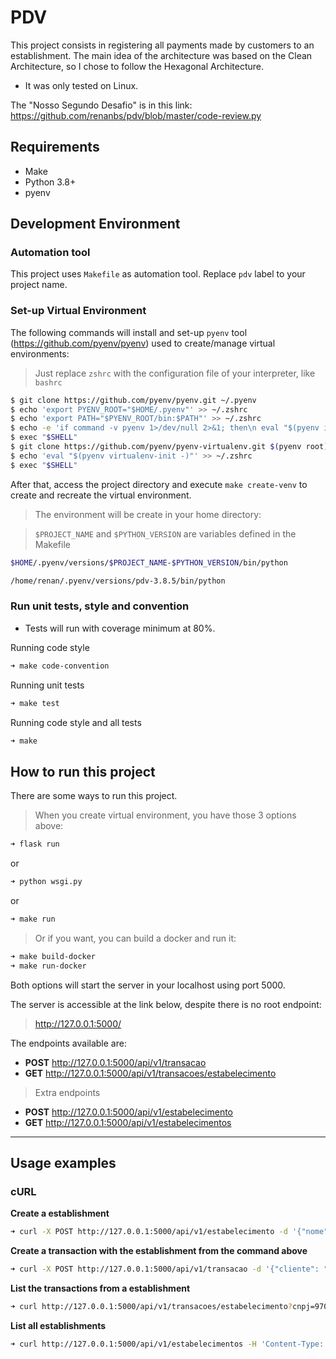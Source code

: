# PDV


This project consists in registering all payments made by customers to an establishment.
The main idea of the architecture was based on the Clean Architecture, so I chose to follow the Hexagonal Architecture.  

 - It was only tested on Linux.
 
The "Nosso Segundo Desafio" is in this link: https://github.com/renanbs/pdv/blob/master/code-review.py
 

## Requirements

 - Make
 - Python 3.8+
 - pyenv


## Development Environment
 
 
### Automation tool

This project uses `Makefile` as automation tool. Replace `pdv` label to your project name.

### Set-up Virtual Environment

The following commands will install and set-up `pyenv` tool (https://github.com/pyenv/pyenv) used to create/manage virtual environments:

> Just replace `zshrc` with the configuration file of your interpreter, like `bashrc`

```bash
$ git clone https://github.com/pyenv/pyenv.git ~/.pyenv
$ echo 'export PYENV_ROOT="$HOME/.pyenv"' >> ~/.zshrc
$ echo 'export PATH="$PYENV_ROOT/bin:$PATH"' >> ~/.zshrc
$ echo -e 'if command -v pyenv 1>/dev/null 2>&1; then\n eval "$(pyenv init -)"\nfi' >> ~/.zshrc
$ exec "$SHELL"
$ git clone https://github.com/pyenv/pyenv-virtualenv.git $(pyenv root)/plugins/pyenv-virtualenv
$ echo 'eval "$(pyenv virtualenv-init -)"' >> ~/.zshrc
$ exec "$SHELL"
```

After that, access the project directory and execute `make create-venv` to create and recreate the virtual environment.

> The environment will be create in your home directory:

> `$PROJECT_NAME` and `$PYTHON_VERSION` are variables defined in the Makefile

```bash
$HOME/.pyenv/versions/$PROJECT_NAME-$PYTHON_VERSION/bin/python

/home/renan/.pyenv/versions/pdv-3.8.5/bin/python
```


### Run unit tests, style and convention

- Tests will run with coverage minimum at 80%.

Running code style
```bash
➜ make code-convention
```
Running unit tests
```bash
➜ make test
```
Running code style and all tests
```bash
➜ make
```

## How to run this project

There are some ways to run this project.

> When you create virtual environment, you have those 3 options above:

```bash
➜ flask run
```
or

```bash
➜ python wsgi.py
```
or 

```bash
➜ make run
```

> Or if you want, you can build a docker and run it:

```bash
➜ make build-docker
➜ make run-docker
```

Both options will start the server in your localhost using port 5000.

The server is accessible at the link below, despite there is no root endpoint:
> http://127.0.0.1:5000/

The endpoints available are:

- **POST** http://127.0.0.1:5000/api/v1/transacao
- **GET** http://127.0.0.1:5000/api/v1/transacoes/estabelecimento

> Extra endpoints
- **POST** http://127.0.0.1:5000/api/v1/estabelecimento
- **GET** http://127.0.0.1:5000/api/v1/estabelecimentos

---
## Usage examples

### cURL

**Create a establishment**
```bash
➜ curl -X POST http://127.0.0.1:5000/api/v1/estabelecimento -d '{"nome": "Meu EC", "cnpj": "970.640.320001-92", "dono": "juca owner", "telefone": "51999999999"}' -H 'Content-Type: application/json'
```

**Create a transaction with the establishment from the command above**
```bash
➜ curl -X POST http://127.0.0.1:5000/api/v1/transacao -d '{"cliente": "48779229034", "estabelecimento": "970.640.320001-92", "valor": 10, "descricao": "my lunch"}' -H 'Content-Type: application/json'
```

**List the transactions from a establishment**
```bash
➜ curl http://127.0.0.1:5000/api/v1/transacoes/estabelecimento?cnpj=97064032000192 -H 'Content-Type: application/json'
```

**List all establishments**
```bash
➜ curl http://127.0.0.1:5000/api/v1/estabelecimentos -H 'Content-Type: application/json'
```
